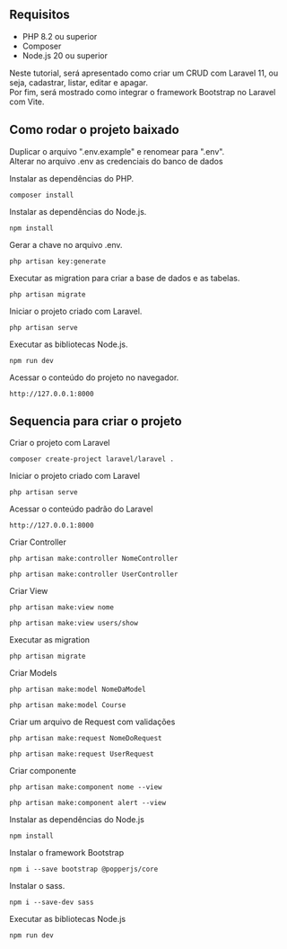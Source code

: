 ## Requisitos

* PHP 8.2 ou superior
* Composer
* Node.js 20 ou superior<br>

Neste tutorial, será apresentado como criar um CRUD com Laravel 11, ou seja, cadastrar, listar, editar e apagar.<br>
Por fim, será mostrado como integrar o framework Bootstrap no Laravel com Vite.<br>

## Como rodar o projeto baixado

Duplicar o arquivo ".env.example" e renomear para ".env".<br>
Alterar no arquivo .env as credenciais do banco de dados<br>

Instalar as dependências do PHP.
```
composer install
```

Instalar as dependências do Node.js.
```
npm install
```

Gerar a chave no arquivo .env.
```
php artisan key:generate
```

Executar as migration para criar a base de dados e as tabelas.
```
php artisan migrate
```

Iniciar o projeto criado com Laravel.
```
php artisan serve
```

Executar as bibliotecas Node.js.
```
npm run dev
```

Acessar o conteúdo do projeto no navegador.
```
http://127.0.0.1:8000
```

## Sequencia para criar o projeto

Criar o projeto com Laravel
```
composer create-project laravel/laravel .
```

Iniciar o projeto criado com Laravel
```
php artisan serve
```

Acessar o conteúdo padrão do Laravel
```
http://127.0.0.1:8000
```

Criar Controller
```
php artisan make:controller NomeController
```
```
php artisan make:controller UserController
```

Criar View
```
php artisan make:view nome
```
```
php artisan make:view users/show
```

Executar as migration
```
php artisan migrate
```

Criar Models
```
php artisan make:model NomeDaModel
```
```
php artisan make:model Course
```

Criar um arquivo de Request com validações
```
php artisan make:request NomeDoRequest
```
```
php artisan make:request UserRequest
```

Criar componente
```
php artisan make:component nome --view
```
```
php artisan make:component alert --view
```

Instalar as dependências do Node.js
```
npm install
```

Instalar o framework Bootstrap
```
npm i --save bootstrap @popperjs/core
```

Instalar o sass.
```
npm i --save-dev sass
```

Executar as bibliotecas Node.js
```
npm run dev
```